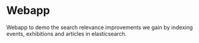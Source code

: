# Webapp

Webapp to demo the search relevance improvements we gain by indexing events, exhibitions and articles in elasticsearch.
